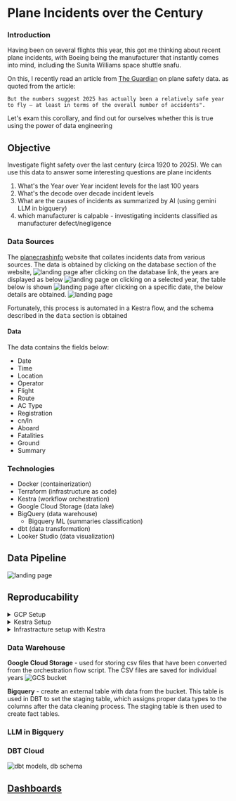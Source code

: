 # Plane Incidents over the Century
### Introduction
Having been on several flights this year, this got me thinking about recent plane incidents, with Boeing being the manufacturer that instantly comes into mind, including the Sunita Williams space shuttle snafu.

On this, I recently read an article from [The Guardian](https://www.theguardian.com/us-news/2025/mar/01/plane-crash-safety-data) on plane safety data. as quoted from the article:
```
But the numbers suggest 2025 has actually been a relatively safe year to fly – at least in terms of the overall number of accidents". 
```
Let's exam this corollary, and find out for ourselves whether this is true using the power of data engineering
## Objective
Investigate flight safety over the last century (circa 1920 to 2025). 
We can use this data to answer some interesting questions are plane incidents
1. What's the Year over Year incident levels for the last 100 years
2. What's the decode over decade incident levels
3. What are the causes of incidents as summarized by AI (using gemini LLM in bigquery)
4. which manufacturer is calpable - investigating incidents classified as manufacturer defect/negligence 
### Data Sources
The [planecrashinfo](https://www.planecrashinfo.com/) website that collates incidents data from various sources.
The data is obtained by clicking on the database section of the website, 
![landing page](public/pc0.png)
after clicking on the database link, the years are displayed as below
![landing page](public/pc1.png)
on clicking on a selected year, the table below is shown
![landing page](public/pc2.png)
after clicking on a specific date, the below details are obtained. 
![landing page](public/pc3.png)

Fortunately, this process is automated in a Kestra flow, and the schema described in the <kbd>data</kbd> section is obtained


#### Data
The data contains the fields below: 
- Date
- Time
- Location
- Operator
- Flight
- Route
- AC Type
- Registration
- cn/ln
- Aboard
- Fatalities
- Ground
- Summary

### Technologies
- Docker (containerization)
- Terraform (infrastructure as code)
- Kestra (workflow orchestration)
- Google Cloud Storage (data lake)
- BigQuery (data warehouse)
  - Bigquery ML (summaries classification)
- dbt (data transformation)
- Looker Studio (data visualization)

## Data Pipeline
![landing page](public/IaC.png
)

## Reproducability
<details>
<summary>GCP Setup</summary>

- Follow the GCP instructions in setting up a project

- We set up a service account to aide Kestra/Terraform/Other infrastructure tool in accessing the GCP platform. 
  
- Configure the GCP service account by accessing I&M and Admin -> service accounts -> create service account. Add the required roles (Bigquery Admin, Compute Admin and Storage Admin)

- To get the service account key, click on the dropdown -> manage keys -> create key (choose JSON). This downloads the key to be used in Kestra to setup Bigquery db and Bucket in this instance

</details>

<details>
<summary>Kestra Setup</summary>
Ensure to docker is setup and installed as per your operating system (ensure docker engine is installed). Follow the instructions [here](https://docs.docker.com/engine/install/). 

Go the [kestra website](https://kestra.io/docs/getting-started/quickstart#start-kestra) -> get Started -> goto the commands code. 

```
docker run --pull=always --rm -it -p 8080:8080 --user=root -v /var/run/docker.sock:/var/run/docker.sock -v /tmp:/tmp kestra/kestra:latest server local
```

Ensure to run the hello-world command to ensure docker is properly running

```
 sudo docker run hello-world
```

</details>

<details>
<summary>Infrastracture setup with Kestra</summary>

> Instead of using Terraform for this assignment, I preferred using a singular tool for the Infrastracture setup

</details>

### Data Warehouse
**Google Cloud Storage** - used for storing csv files that have been converted from the orchestration flow script. The CSV files are saved for individual years
![GCS bucket](public/bucket.png)


**Bigquery** - create an external table with data from the bucket. This table is used in DBT to set the staging table, which assigns proper data types to the columns after the data cleaning process. The staging table is then used to create fact tables.

### LLM in Bigquery


### DBT Cloud
![dbt models, db schema](public/dbt_schema.png)


## [Dashboards](https://lookerstudio.google.com/s/h85L32U2D1E)
